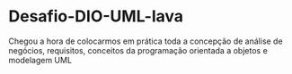 # Desafio-DIO-UML-lava
Chegou a hora de colocarmos em prática toda a concepção de análise de negócios, requisitos, conceitos da programação orientada a objetos e modelagem UML
